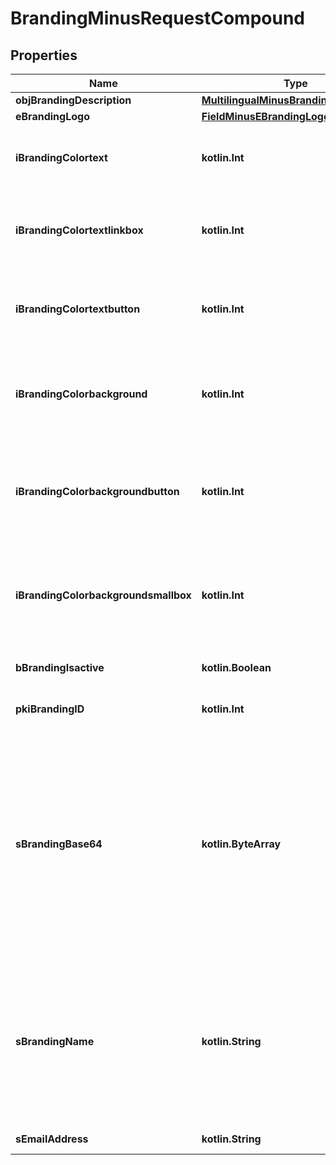 
# BrandingMinusRequestCompound

## Properties
Name | Type | Description | Notes
------------ | ------------- | ------------- | -------------
**objBrandingDescription** | [**MultilingualMinusBrandingDescription**](MultilingualMinusBrandingDescription.md) |  | 
**eBrandingLogo** | [**FieldMinusEBrandingLogo**](FieldMinusEBrandingLogo.md) |  | 
**iBrandingColortext** | **kotlin.Int** | The color of the text. This is a RGB color converted into integer | 
**iBrandingColortextlinkbox** | **kotlin.Int** | The color of the text in the link box. This is a RGB color converted into integer | 
**iBrandingColortextbutton** | **kotlin.Int** | The color of the text in the button. This is a RGB color converted into integer | 
**iBrandingColorbackground** | **kotlin.Int** | The color of the background. This is a RGB color converted into integer | 
**iBrandingColorbackgroundbutton** | **kotlin.Int** | The color of the background of the button. This is a RGB color converted into integer | 
**iBrandingColorbackgroundsmallbox** | **kotlin.Int** | The color of the background of the small box. This is a RGB color converted into integer | 
**bBrandingIsactive** | **kotlin.Boolean** | Whether the Branding is active or not | 
**pkiBrandingID** | **kotlin.Int** | The unique ID of the Branding |  [optional]
**sBrandingBase64** | **kotlin.ByteArray** | The Base64 encoded binary content of the branding logo. This need to match image type selected in eBrandingLogo if you supply an image. If you select &#39;Default&#39;, the logo will be deleted and the default one will be used. |  [optional]
**sBrandingName** | **kotlin.String** | The name of the Branding  This value will only be set if you wish to overwrite the default name. If you want to keep the default name, leave this property empty |  [optional]
**sEmailAddress** | **kotlin.String** | The email address. |  [optional]



